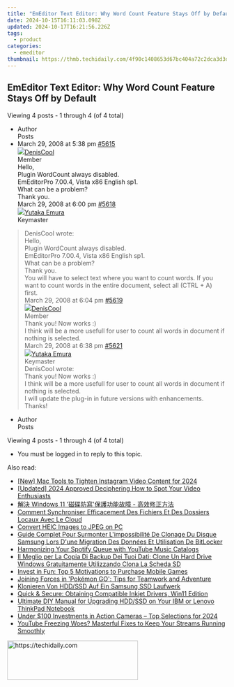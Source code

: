 ```yaml
---
title: "EmEditor Text Editor: Why Word Count Feature Stays Off by Default"
date: 2024-10-15T16:11:03.098Z
updated: 2024-10-17T16:21:56.226Z
tags:
  - product
categories:
  - emeditor
thumbnail: https://thmb.techidaily.com/4f90c1408653d67bc404a72c2dca3d3d52e3a294965755306154ed4cda4187a3.png
---
```


## EmEditor Text Editor: Why Word Count Feature Stays Off by Default

Viewing 4 posts - 1 through 4 (of 4 total)

* Author  
Posts
* March 29, 2008 at 5:38 pm [#5615](https://tools.techidaily.com/emeditor/products/)  
[![](https://secure.gravatar.com/avatar/4d0cb80d432b2a5a8d648a841d483d63?s=80&d=identicon&r=g)DenisCool](https://www.emeditor.com/forums/users/DenisCool/ "View DenisCool's profile")  
Member  
Hello,  
 Plugin WordCount always disabled.  
 EmEditorPro 7.00.4, Vista x86 English sp1.  
 What can be a problem?  
 Thank you.  
March 29, 2008 at 6:00 pm [#5618](https://tools.techidaily.com/emeditor/products/)  
[![](https://secure.gravatar.com/avatar/a0a6377144ed3636f985d87303f65ed2?s=80&d=identicon&r=g)Yutaka Emura](https://www.emeditor.com/forums/users/yemura/ "View Yutaka Emura's profile")  
Keymaster  
> DenisCool wrote:  
> Hello,  
> Plugin WordCount always disabled.  
> EmEditorPro 7.00.4, Vista x86 English sp1.  
> What can be a problem?  
> Thank you.  
 You will have to select text where you want to count words. If you want to count words in the entire document, select all (CTRL + A) first.  
March 29, 2008 at 6:04 pm [#5619](https://tools.techidaily.com/emeditor/products/)  
[![](https://secure.gravatar.com/avatar/4d0cb80d432b2a5a8d648a841d483d63?s=80&d=identicon&r=g)DenisCool](https://www.emeditor.com/forums/users/DenisCool/ "View DenisCool's profile")  
Member  
Thank you! Now works :)  
 I think will be a more usefull for user to count all words in document if nothing is selected.  
March 29, 2008 at 6:38 pm [#5621](https://tools.techidaily.com/emeditor/products/)  
[![](https://secure.gravatar.com/avatar/a0a6377144ed3636f985d87303f65ed2?s=80&d=identicon&r=g)Yutaka Emura](https://www.emeditor.com/forums/users/yemura/ "View Yutaka Emura's profile")  
Keymaster  
> DenisCool wrote:  
> Thank you! Now works :)  
> I think will be a more usefull for user to count all words in document if nothing is selected.  
 I will update the plug-in in future versions with enhancements. Thanks!
* Author  
Posts

Viewing 4 posts - 1 through 4 (of 4 total)

* You must be logged in to reply to this topic.

<ins class="adsbygoogle"
     style="display:block"
     data-ad-format="autorelaxed"
     data-ad-client="ca-pub-7571918770474297"
     data-ad-slot="1223367746"></ins>

<ins class="adsbygoogle"
     style="display:block"
     data-ad-client="ca-pub-7571918770474297"
     data-ad-slot="8358498916"
     data-ad-format="auto"
     data-full-width-responsive="true"></ins>

<span class="atpl-alsoreadstyle">Also read:</span>
<div><ul>
<li><a href="https://instagram-clips.techidaily.com/new-mac-tools-to-tighten-instagram-video-content-for-2024/"><u>[New] Mac Tools to Tighten Instagram Video Content for 2024</u></a></li>
<li><a href="https://facebook-video-footage.techidaily.com/updated-2024-approved-deciphering-how-to-spot-your-video-enthusiasts/"><u>[Updated] 2024 Approved Deciphering How to Spot Your Video Enthusiasts</u></a></li>
<li><a href="https://win-unique.techidaily.com/1728474398374-windows-11/"><u>解決 Windows 11 '磁碟防寫'保護功能故障 - 高效修正方法</u></a></li>
<li><a href="https://win-unique.techidaily.com/comment-synchroniser-efficacement-des-fichiers-et-des-dossiers-locaux-avec-le-cloud/"><u>Comment Synchroniser Efficacement Des Fichiers Et Des Dossiers Locaux Avec Le Cloud</u></a></li>
<li><a href="https://win-unique.techidaily.com/convert-heic-images-to-jpeg-on-pc/"><u>Convert HEIC Images to JPEG on PC</u></a></li>
<li><a href="https://win-unique.techidaily.com/guide-complet-pour-surmonter-limpossibilite-de-clonage-du-disque-samsung-lors-dune-migration-des-donnees-et-utilisation-de-bitlocker/"><u>Guide Complet Pour Surmonter L'impossibilité De Clonage Du Disque Samsung Lors D'une Migration Des Données Et Utilisation De BitLocker</u></a></li>
<li><a href="https://youtube-tips.techidaily.com/nizing-your-spotify-queue-with-youtube-music-catalogs/"><u>Harmonizing Your Spotify Queue with YouTube Music Catalogs</u></a></li>
<li><a href="https://win-unique.techidaily.com/il-meglio-per-la-copia-di-backup-dei-tuoi-dati-clone-un-hard-drive-windows-gratuitamente-utilizzando-clona-la-scheda-sd/"><u>Il Meglio per La Copia Di Backup Dei Tuoi Dati: Clone Un Hard Drive Windows Gratuitamente Utilizzando Clona La Scheda SD</u></a></li>
<li><a href="https://games-able.techidaily.com/invest-in-fun-top-5-motivations-to-purchase-mobile-games/"><u>Invest in Fun: Top 5 Motivations to Purchase Mobile Games</u></a></li>
<li><a href="https://tech-recovery.techidaily.com/joining-forces-in-pokemon-go-tips-for-teamwork-and-adventure/"><u>Joining Forces in 'Pokémon GO': Tips for Teamwork and Adventure</u></a></li>
<li><a href="https://win-unique.techidaily.com/klonieren-von-hddssd-auf-ein-samsung-ssd-laufwerk/"><u>Klonieren Von HDD/SSD Auf Ein Samsung SSD Laufwerk</u></a></li>
<li><a href="https://driver-install.techidaily.com/quick-and-secure-obtaining-compatible-inkjet-drivers-win11-edition/"><u>Quick & Secure: Obtaining Compatible Inkjet Drivers, Win11 Edition</u></a></li>
<li><a href="https://win-unique.techidaily.com/ultimate-diy-manual-for-upgrading-hddssd-on-your-ibm-or-lenovo-thinkpad-notebook/"><u>Ultimate DIY Manual for Upgrading HDD/SSD on Your IBM or Lenovo ThinkPad Notebook</u></a></li>
<li><a href="https://fox-links.techidaily.com/under-100-investments-in-action-cameras-top-selections-for-2024/"><u>Under $100 Investments in Action Cameras – Top Selections for 2024</u></a></li>
<li><a href="https://win-solutions.techidaily.com/youtube-freezing-woes-masterful-fixes-to-keep-your-streams-running-smoothly/"><u>YouTube Freezing Woes? Masterful Fixes to Keep Your Streams Running Smoothly</u></a></li>
</ul></div>

<!-- affiliate ads begin -->
<a href="https://aligracehair.sjv.io/c/5597632/1902319/19272" target="_top" id="1902319">
  <img src="//a.impactradius-go.com/display-ad/19272-1902319" border="0" alt="https://techidaily.com" width="300" height="90"/>
</a>
<img height="0" width="0" src="https://aligracehair.sjv.io/i/5597632/1902319/19272" style="position:absolute;visibility:hidden;" border="0" />
<!-- affiliate ads end -->

